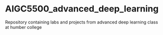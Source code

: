 # AIGC5500_advanced_deep_learning
Repository containing labs and projects from advanced deep learning class at humber college
